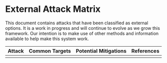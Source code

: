 # External Attack Matrix

This document contains attacks that have been classified as external options.  It is a work in progress and will continue to evolve as we grow this framework.  Our intention is to make use of other methods and information available to help make this system work.

|Attack|Common Targets|Potential Mitigations|References|
|------|--------------|---------------------|----------|
|||||

